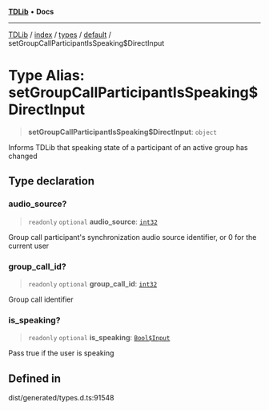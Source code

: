 [**TDLib**](../../../../../../README.md) • **Docs**

***

[TDLib](../../../../../../modules.md) / [index](../../../../../README.md) / [types](../../../README.md) / [default](../README.md) / setGroupCallParticipantIsSpeaking$DirectInput

# Type Alias: setGroupCallParticipantIsSpeaking$DirectInput

> **setGroupCallParticipantIsSpeaking$DirectInput**: `object`

Informs TDLib that speaking state of a participant of an active group has changed

## Type declaration

### audio\_source?

> `readonly` `optional` **audio\_source**: [`int32`](int32-1.md)

Group call participant's synchronization audio source identifier, or 0 for the current user

### group\_call\_id?

> `readonly` `optional` **group\_call\_id**: [`int32`](int32-1.md)

Group call identifier

### is\_speaking?

> `readonly` `optional` **is\_speaking**: [`Bool$Input`](Bool$Input.md)

Pass true if the user is speaking

## Defined in

dist/generated/types.d.ts:91548
